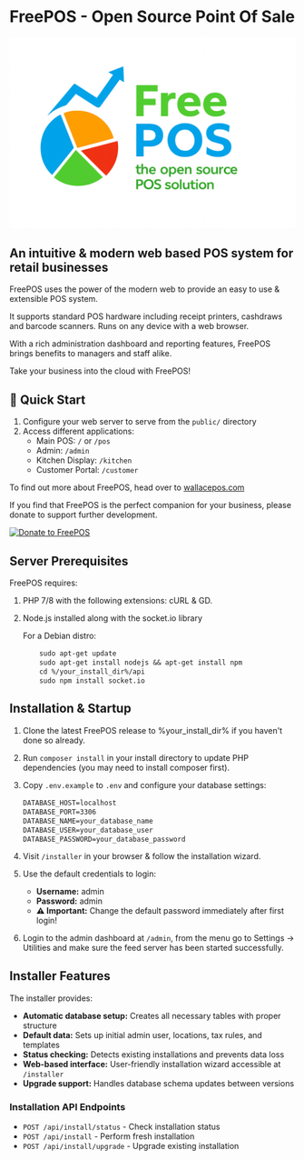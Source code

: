 # FreePOS - Open Source Point Of Sale
![logo](./public/git/free_pos_600.png)
## An intuitive & modern web based POS system for retail businesses

FreePOS uses the power of the modern web to provide an easy to use & extensible POS system.

It supports standard POS hardware including receipt printers, cashdraws and barcode scanners. Runs on any device with a web browser.

With a rich administration dashboard and reporting features, FreePOS brings benefits to managers and staff alike.

Take your business into the cloud with FreePOS!

## 🚀 Quick Start

1. Configure your web server to serve from the `public/` directory
2. Access different applications:
   - Main POS: `/` or `/pos`
   - Admin: `/admin`
   - Kitchen Display: `/kitchen`
   - Customer Portal: `/customer`

To find out more about FreePOS, head over to [wallacepos.com](https://wallacepos.com)

If you find that FreePOS is the perfect companion for your business, please donate to support further development.

[![Donate to FreePOS](https://www.paypalobjects.com/en_AU/i/btn/btn_donateCC_LG.gif)](#)

## Server Prerequisites

FreePOS requires:

1. PHP 7/8 with the following extensions: cURL & GD.

2. Node.js installed along with the socket.io library

    For a Debian distro:

    ```
        sudo apt-get update
        sudo apt-get install nodejs && apt-get install npm
        cd %/your_install_dir%/api
        sudo npm install socket.io
    ```

## Installation & Startup

1. Clone the latest FreePOS release to %your_install_dir% if you haven't done so already.
   
2. Run `composer install` in your install directory to update PHP dependencies (you may need to install composer first).

3. Copy `.env.example` to `.env` and configure your database settings:
   ```
   DATABASE_HOST=localhost
   DATABASE_PORT=3306
   DATABASE_NAME=your_database_name
   DATABASE_USER=your_database_user
   DATABASE_PASSWORD=your_database_password
   ```

4. Visit `/installer` in your browser & follow the installation wizard.

5. Use the default credentials to login:
   - **Username:** admin
   - **Password:** admin
   - **⚠️ Important:** Change the default password immediately after first login!

6. Login to the admin dashboard at `/admin`, from the menu go to Settings -> Utilities and make sure the feed server has been started successfully.

## Installer Features

The installer provides:

- **Automatic database setup:** Creates all necessary tables with proper structure
- **Default data:** Sets up initial admin user, locations, tax rules, and templates  
- **Status checking:** Detects existing installations and prevents data loss
- **Web-based interface:** User-friendly installation wizard accessible at `/installer`
- **Upgrade support:** Handles database schema updates between versions

### Installation API Endpoints

- `POST /api/install/status` - Check installation status
- `POST /api/install` - Perform fresh installation  
- `POST /api/install/upgrade` - Upgrade existing installation
